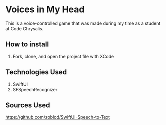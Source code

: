 # Voices in My Head

This is a voice-controlled game that was made during my time as a student at Code Chrysalis.

## How to install
1. Fork, clone, and open the project file with XCode

## Technologies Used
1. SwiftUI
2. SFSpeechRecognizer

## Sources Used
https://github.com/zoblod/SwiftUI-Speech-to-Text

